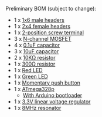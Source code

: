 Preliminary BOM (subject to change):
* 1 x [1x6 male headers](http://www.digikey.com/product-detail/en/95293-401A06LF/609-4398-1-ND/2665613)
* 1 x [2x4 female headers](http://www.digikey.com/product-detail/en/89898-304LF/609-3040-ND/1535685)
* 1 x [2-position screw terminal](http://www.digikey.com/product-detail/en/691508110302/732-5963-1-ND/5047612)
* 3 x [N-channel MOSFET](http://www.digikey.com/product-detail/en/BUK98180-100A%2FCUX/568-12493-1-ND/5361195)
* 4 x [0.1uF capacitor](http://www.digikey.com/product-detail/en/C1206C104K5RAC7867/399-1249-1-ND/411524)
* 3 x [10uF capacitor](http://www.digikey.com/product-detail/en/C1206C106K4PACTU/399-5091-1-ND/1465625)
* 2 x [10KΩ resistor](http://www.digikey.com/product-detail/en/RC1206JR-0710KL/311-10KERCT-ND/732156)
* 1 x [300Ω resistor](http://www.digikey.com/product-detail/en/RC1206JR-07330RL/311-330ERCT-ND/732226)
* 1 x [Red LED](http://www.digikey.com/product-detail/en/LTST-C150CKT/160-1167-1-ND/269239)
* 1 x [Green LED](http://www.digikey.com/product-detail/en/LTST-C150GKT/160-1169-1-ND/269241)
* 1 x [Momentary push button](http://www.digikey.com/product-detail/en/PTS525SM10SMTR%20LFS/CKN9104CT-ND/1146923)
* 1 x [ATmega328p](http://www.digikey.com/product-detail/en/ATMEGA328-AUR/ATMEGA328-AURCT-ND/3440951)
    * [With Arduino bootloader](https://www.tindie.com/products/Hanscorp2014/atmega328p-tqfp-warduino-bootloader/)
* 1 x [3.3V linear voltage regulator](http://www.digikey.com/product-detail/en/MIC5205-3.3YM5-TR/576-1259-1-ND/771886)
* 1 x [8MHz resonator](http://www.digikey.com/product-detail/en/CSTCE8M00G55-R0/490-1195-1-ND/584632)
